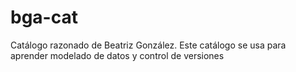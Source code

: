 # bga-cat
 Catálogo razonado de Beatriz González.  Este catálogo se usa para aprender modelado de datos y control de versiones
